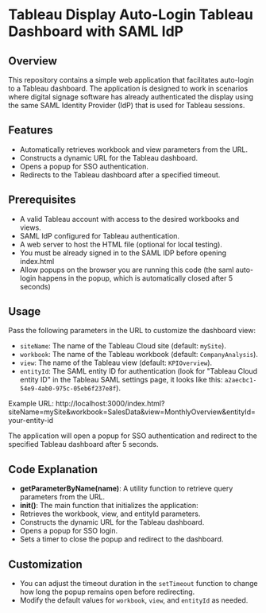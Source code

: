# Tableau Display Auto-Login Tableau Dashboard with SAML IdP

## Overview

This repository contains a simple web application that facilitates auto-login to a Tableau dashboard. The application is designed to work in scenarios where digital signage software has already authenticated the display using the same SAML Identity Provider (IdP) that is used for Tableau sessions. 

## Features

- Automatically retrieves workbook and view parameters from the URL.
- Constructs a dynamic URL for the Tableau dashboard.
- Opens a popup for SSO authentication.
- Redirects to the Tableau dashboard after a specified timeout.

## Prerequisites

- A valid Tableau account with access to the desired workbooks and views.
- SAML IdP configured for Tableau authentication.
- A web server to host the HTML file (optional for local testing).
- You must be already signed in to the SAML IDP before opening index.html
- Allow popups on the browser you are running this code (the saml auto-login happens in the popup, which is automatically closed after 5 seconds)

## Usage

Pass the following parameters in the URL to customize the dashboard view:

   - `siteName`: The name of the Tableau Cloud site (default: `mySite`).
   - `workbook`: The name of the Tableau workbook (default: `CompanyAnalysis`).
   - `view`: The name of the Tableau view (default: `KPIOverview`).
   - `entityId`: The SAML entity ID for authentication (look for "Tableau Cloud entity ID" in the Tableau SAML settings page, it looks like this: `a2aecbc1-54e9-4ab0-975c-05eb6f237e8f`).

   Example URL: http://localhost:3000/index.html?siteName=mySite&workbook=SalesData&view=MonthlyOverview&entityId=your-entity-id
   
   The application will open a popup for SSO authentication and redirect to the specified Tableau dashboard after 5 seconds.

## Code Explanation

- **getParameterByName(name)**: A utility function to retrieve query parameters from the URL.
- **init()**: The main function that initializes the application:
- Retrieves the workbook, view, and entityId parameters.
- Constructs the dynamic URL for the Tableau dashboard.
- Opens a popup for SSO login.
- Sets a timer to close the popup and redirect to the dashboard.

## Customization

- You can adjust the timeout duration in the `setTimeout` function to change how long the popup remains open before redirecting.
- Modify the default values for `workbook`, `view`, and `entityId` as needed.
